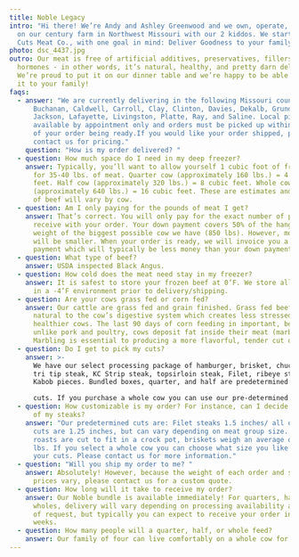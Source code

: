 ```yaml
---
title: Noble Legacy
intro: "Hi there! We’re Andy and Ashley Greenwood and we own, operate, and live
  on our century farm in Northwest Missouri with our 2 kiddos. We started Noble
  Cuts Meat Co., with one goal in mind: Deliver Goodness to your family table. "
photo: dsc_4437.jpg
outro: Our meat is free of artificial additives, preservatives, fillers and
  hormones - in other words, it’s natural, healthy, and pretty darn delicious!
  We’re proud to put it on our dinner table and we’re happy to be able to offer
  it to your family!
faqs:
  - answer: "We are currently delivering in the following Missouri counties: Andrew,
      Buchanan, Caldwell, Carroll, Clay, Clinton, Davies, Dekalb, Grundy,
      Jackson, Lafayette, Livingston, Platte, Ray, and Saline. Local pickup is
      available by appointment only and orders must be picked up within 7 days
      of your order being ready.If you would like your order shipped, please
      contact us for pricing."
    question: "How is my order delivered? "
  - question: How much space do I need in my deep freezer?
    answer: Typically, you’ll want to allow yourself 1 cubic foot of freezer space
      for 35-40 lbs. of meat. Quarter cow (approximately 160 lbs.) = 4 cubic
      feet. Half cow (approximately 320 lbs.) = 8 cubic feet. Whole cow
      (approximately 640 lbs.) = 16 cubic feet. These are estimates and amount
      of beef will vary by cow.
  - question: Am I only paying for the pounds of meat I get?
    answer: That’s correct. You will only pay for the exact number of pounds you
      receive with your order. Your down payment covers 50% of the hanging
      weight of the biggest possible cow we have (850 lbs). However, most cows
      will be smaller. When your order is ready, we will invoice you a 2nd
      payment which will typically be less money than your down payment.
  - question: What type of beef?
    answer: USDA inspected Black Angus.
  - question: How cold does the meat need stay in my freezer?
    answer: It is safest to store your frozen beef at 0’F. We store all of our beef
      in a -4’F environment prior to delivery/shipping.
  - question: Are your cows grass fed or corn fed?
    answer: Our cattle are grass fed and grain finished. Grass fed beef is more
      natural to the cow’s digestive system which creates less stressed,
      healthier cows. The last 90 days of corn feeding in important, because
      unlike pork and poultry, cows deposit fat inside their meat (marbling).
      Marbling is essential to producing a more flavorful, tender cut of meat.
  - question: Do I get to pick my cuts?
    answer: >-
      We have our select processing package of hamburger, brisket, chuck roast,
      tri tip steak, KC Strip steak, topsirloin steak, Filet, ribeye steak and
      Kabob pieces. Bundled boxes, quarter, and half are predetermined 

      cuts. If you purchase a whole cow you can use our pre-determined package or choose your own cuts. Other cuts are available upon request, please contact us for more information.
  - question: How customizable is my order? For instance, can I decide the thickness
      of my steaks?
    answer: "Our predetermined cuts are: Filet steaks 1.5 inches/ all over steak
      cuts are 1.25 inches, but can vary depending on meat group size. Chuck
      roasts are cut to fit in a crock pot, briskets weigh an average of 2-4
      lbs. If you select a whole cow you can choose what size you like each of
      your cuts. Please contact us for more information."
  - question: "Will you ship my order to me? "
    answer: Absolutely! However, because the weight of each order and shipping
      prices vary, please contact us for a custom quote.
  - question: How long will it take to receive my order?
    answer: Our Noble bundle is available immediately! For quarters, halves, and
      wholes, delivery will vary depending on processing availability and type
      of request, but typically you can expect to receive your order in 2-4
      weeks.
  - question: How many people will a quarter, half, or whole feed?
    answer: Our family of four can live comfortably on a whole cow for one year.
---
```

